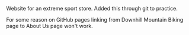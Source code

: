 Website for an extreme sport store.
Added this through git to practice.

For some reason on GitHub pages linking from Downhill Mountain Biking page to About Us page won't work.
